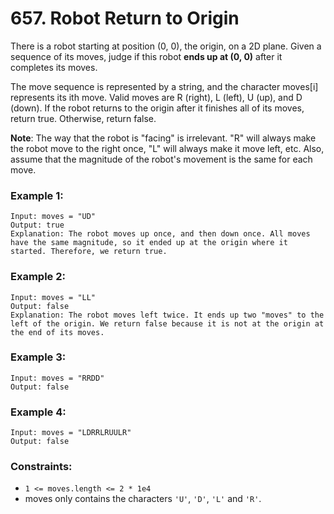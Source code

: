# 657. Robot Return to Origin

There is a robot starting at position (0, 0), the origin, on a 2D plane. Given a sequence of its moves, judge if this robot **ends up at (0, 0)** after it completes its moves.

The move sequence is represented by a string, and the character moves[i] represents its ith move. Valid moves are R (right), L (left), U (up), and D (down). If the robot returns to the origin after it finishes all of its moves, return true. Otherwise, return false.

**Note**: The way that the robot is "facing" is irrelevant. "R" will always make the robot move to the right once, "L" will always make it move left, etc. Also, assume that the magnitude of the robot's movement is the same for each move.

 

### Example 1:
```
Input: moves = "UD"
Output: true
Explanation: The robot moves up once, and then down once. All moves have the same magnitude, so it ended up at the origin where it started. Therefore, we return true.
```
### Example 2:
```
Input: moves = "LL"
Output: false
Explanation: The robot moves left twice. It ends up two "moves" to the left of the origin. We return false because it is not at the origin at the end of its moves.
```
### Example 3:
```
Input: moves = "RRDD"
Output: false
```
### Example 4:
```
Input: moves = "LDRRLRUULR"
Output: false
```

### Constraints:

* `1 <= moves.length <= 2 * 1e4`
* moves only contains the characters `'U'`, `'D'`, `'L'` and `'R'`.